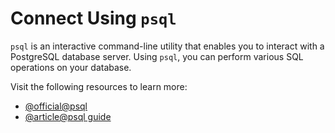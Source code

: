 # Connect Using `psql`

`psql` is an interactive command-line utility that enables you to interact with a PostgreSQL database server. Using `psql`, you can perform various SQL operations on your database.

Visit the following resources to learn more:

- [@official@psql](https://www.postgresql.org/docs/current/app-psql.html#:~:text=psql%20is%20a%20terminal%2Dbased,and%20see%20the%20query%20results.)
- [@article@psql guide](https://www.postgresguide.com/utilities/psql/)